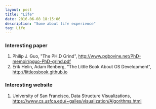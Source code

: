 ```yaml
---
layout: post
title: "Life"
date: 2016-06-08 18:15:06 
description: "Some about life experience"
tag: Life
---
```


### Interesting paper
1. Philip J. Guo, "The PH.D Grind", http://www.pgbovine.net/PhD-memoir/pguo-PhD-grind.pdf
2. Erik Helin, Adam Renberg, "The Little Book About OS Development", http://littleosbook.github.io

### Interesting website
1. University of San Francisco, Data Structure Visualizations, https://www.cs.usfca.edu/~galles/visualization/Algorithms.html
